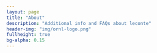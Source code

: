 ```yaml
---
layout: page
title: "About"
description: "Additional info and FAQs about leconte"
header-img: "img/ornl-logo.png"
fullheight: true
bg-alpha: 0.15
---
```

